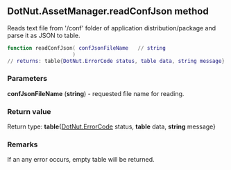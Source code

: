 ## DotNut.AssetManager.readConfJson method

Reads text file from '/conf' folder of application distribution/package and parse it as JSON to table.


```lua
function readConfJson( confJsonFileName   // string
                     )
// returns: table{DotNut.ErrorCode status, table data, string message}
```


### Parameters

**confJsonFileName** (**string**) - requested file name for reading.

### Return value

Return type: **table**{[DotNut.ErrorCode](../../DotNut/ErrorCode.md) status, **table** data, **string** message}



### Remarks

If an any error occurs, empty table will be returned.
